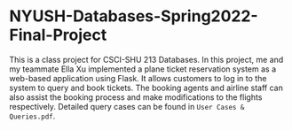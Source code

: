 # NYUSH-Databases-Spring2022-Final-Project

This is a class project for CSCI-SHU 213 Databases. In this project, me and my teammate Ella Xu implemented a plane ticket reservation system as a web-based application using Flask. It allows customers to log in to the system to query and book tickets. The booking agents and airline staff can also assist the booking process and make modifications to the flights respectively. Detailed query cases can be found in `User Cases & Queries.pdf`.
